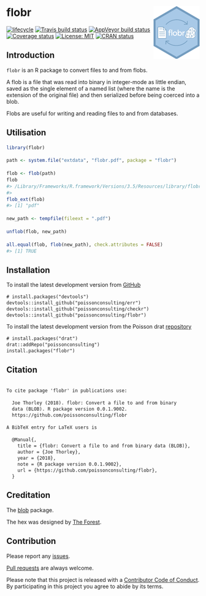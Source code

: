 
<!-- README.md is generated from README.Rmd. Please edit that file -->

# flobr <img src="man/figures/logo.png" align="right" />

[![lifecycle](https://img.shields.io/badge/lifecycle-maturing-blue.svg)](https://www.tidyverse.org/lifecycle/#maturing)
[![Travis build
status](https://travis-ci.org/poissonconsulting/flobr.svg?branch=master)](https://travis-ci.org/poissonconsulting/flobr)
[![AppVeyor build
status](https://ci.appveyor.com/api/projects/status/github/poissonconsulting/flobr?branch=master&svg=true)](https://ci.appveyor.com/project/poissonconsulting/flobr)
[![Coverage
status](https://codecov.io/gh/poissonconsulting/flobr/branch/master/graph/badge.svg)](https://codecov.io/github/poissonconsulting/flobr?branch=master)
[![License:
MIT](https://img.shields.io/badge/License-MIT-green.svg)](https://opensource.org/licenses/MIT)
[![CRAN
status](https://www.r-pkg.org/badges/version/flobr)](https://cran.r-project.org/package=flobr)

## Introduction

`flobr` is an R package to convert files to and from flobs.

A flob is a file that was read into binary in integer-mode as little
endian, saved as the single element of a named list (where the name is
the extension of the original file) and then serialized before being
coerced into a blob.

Flobs are useful for writing and reading files to and from databases.

## Utilisation

``` r
library(flobr)

path <- system.file("extdata", "flobr.pdf", package = "flobr")

flob <- flob(path)
flob
#> /Library/Frameworks/R.framework/Versions/3.5/Resources/library/flobr/extdata/flobr.pdf 
#>                                                                        blob[133.84 kB]
flob_ext(flob)
#> [1] "pdf"

new_path <- tempfile(fileext = ".pdf")

unflob(flob, new_path)

all.equal(flob, flob(new_path), check.attributes = FALSE)
#> [1] TRUE
```

## Installation

To install the latest development version from
[GitHub](https://github.com/poissonconsulting/flobr)

    # install.packages("devtools")
    devtools::install_github("poissonconsulting/err")
    devtools::install_github("poissonconsulting/checkr")
    devtools::install_github("poissonconsulting/flobr")

To install the latest development version from the Poisson drat
[repository](https://github.com/poissonconsulting/drat)

    # install.packages("drat")
    drat::addRepo("poissonconsulting")
    install.packages("flobr")

## Citation

``` 

To cite package 'flobr' in publications use:

  Joe Thorley (2018). flobr: Convert a file to and from binary
  data (BLOB). R package version 0.0.1.9002.
  https://github.com/poissonconsulting/flobr

A BibTeX entry for LaTeX users is

  @Manual{,
    title = {flobr: Convert a file to and from binary data (BLOB)},
    author = {Joe Thorley},
    year = {2018},
    note = {R package version 0.0.1.9002},
    url = {https://github.com/poissonconsulting/flobr},
  }
```

## Creditation

The [blob](https://github.com/tidyverse/blob) package.

The hex was designed by [The Forest](http://www.theforest.ca).

## Contribution

Please report any
[issues](https://github.com/poissonconsulting/flobr/issues).

[Pull requests](https://github.com/poissonconsulting/flobr/pulls) are
always welcome.

Please note that this project is released with a [Contributor Code of
Conduct](CONDUCT.md). By participating in this project you agree to
abide by its terms.
